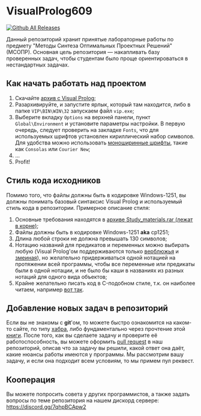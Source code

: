 # VisualProlog609
[![Github All Releases](https://img.shields.io/github/downloads/MahBoiDeveloper/VisualProlog609/total.svg)](https://github.com/MahBoiDeveloper/VisualProlog609/releases)

Данный репозиторий хранит принятые лабораторные работы по предмету "Методы Синтеза Оптимальных Проектных Решений" (МСОПР). Основная цель репозитория — накапливать базу проверенных задач, чтобы студентам было проще ориентироваться в нестандартных задачах.

## Как начать работать над проектом
1. Скачайте [архив с Visual Prolog](https://github.com/MahBoiDeveloper/VisualProlog609/releases/download/v0/Visual_Prolog.rar);
2. Разархивируйте, и запустите ярлык, который там находится, либо в папке `VIP\BIN\WIN\32` запускаем файл `vip.exe`;
3. Выберите вкладку `Options` на верхней панели, пункт `Global\Environment` и установите параметры настройки. В первую очередь, следует проверить на закладке `Fonts`, что для используемых шрифтов установлен кириллический набор символов. Для удобства можно использовать [моноширинные шрифты](https://ru.wikipedia.org/wiki/Моноширинный_шрифт), такие как `Consolas` или `Courier New`;
4. ...
5. Profit!

## Стиль кода исходников
Помимо того, что файлы должны быть в кодировке Windows-1251, вы должны понимать базовый синтаксис Visual Prolog и используемый стиль кода в репозитории. Примерное описание стиля:
1. Основные требования находятся в [архиве Study_materials.rar (лежат в корне)](https://github.com/MahBoiDeveloper/VisualProlog609/releases/download/v0/Study_materials.rar);
2. Файлы должны быть в кодировке Windows-1251 **aka** cp1251;
3. Длина любой строки не должна превышать 130 символов;
4. Нотацию названий для предикатов и переменных можно выбирать любую (Visual Prolog'ом поддерживаются только [верблюжья](https://ru.wikipedia.org/wiki/CamelCase) и [змеиная](https://ru.wikipedia.org/wiki/Snake_case)), но желательно придерживаться одной нотацией на протяжении всей программы, чтобы все переменные или предикаты были в одной нотации, и не было бы каши в названиях из разных нотаций для одного вида объектов;
5. Крайне желательно писать код в C-подобном стиле, т.к. он наиболее читаем, например [вот так](https://github.com/MahBoiDeveloper/VisualProlog609/blob/main/AI330.pro).

## Добавление новых задач в репозиторий
Если вы не знакомы с **git**'ом, то можете быстро ознакомится на каком-то сайте, по типу [хабра](https://habr.com/ru/post/342116/), либо фундаментально через прочтение этой [книги](https://github.com/MahBoiDeveloper/VisualProlog609/releases/download/v0/Git.pdf). После того, как вы сделаете задачу и проверите её работоспособность, вы можете оформить [pull request](https://github.com/MahBoiDeveloper/VisualProlog609/pulls) в наш репозиторий, описав что за задачу вы решили, какой ответ она даёт, какие нюансы работы имеются у программы. Мы рассмотрим вашу задачу, и если она подходит всем условиям, то мы примем пул реквест.

## Кооперация
Вы можете попросить совета у других программистов, а также задать вопросы по теме репозитория на нашем дискорд сервере: https://discord.gg/7qhpBCApw2
